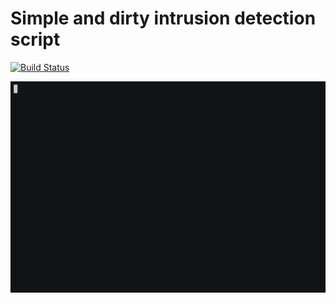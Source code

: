# Simple and dirty intrusion detection script

[![Build Status](https://travis-ci.org/publicarray/IntrusionDetection.svg?branch=master)](https://travis-ci.org/publicarray/IntrusionDetection)

![demo](demo.gif)
